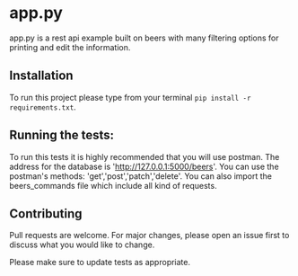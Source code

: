 # app.py

app.py is a rest api example built on beers with many filtering options for printing and edit the information.

## Installation

To run this project please type from your terminal `pip install -r requirements.txt`.


## Running the tests:

To run this tests it is highly recommended that you will use postman.
The address for the database is 'http://127.0.0.1:5000/beers'.
You can use the postman's methods: 'get','post','patch','delete'.
You can also import the beers_commands file which include all kind of requests.

## Contributing
Pull requests are welcome. For major changes, please open an issue first to discuss what you would like to change.

Please make sure to update tests as appropriate.

